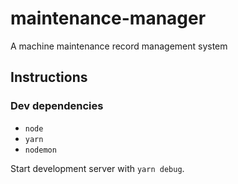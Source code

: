 # maintenance-manager

A machine maintenance record management system

## Instructions

### Dev dependencies

* `node`
* `yarn`
* `nodemon`

Start development server with `yarn debug`.